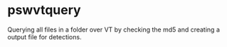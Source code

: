 # pswvtquery
Querying all files in a folder over VT by checking the md5 and creating a output file for detections.
